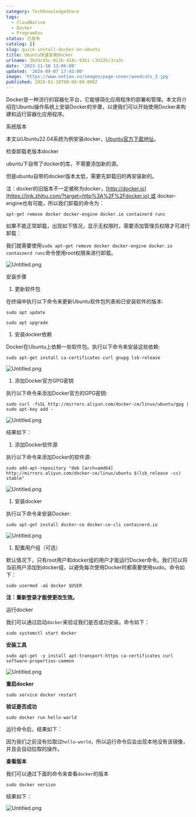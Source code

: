 ```yaml
---
category: TechKnowledgeShare
tags:
  - CloudNative
  - Docker
  - ProgramEnv
status: 已发布
catalog: []
slug: quick-install-docker-on-ubuntu
title: Ubuntu快速安装Docker
urlname: 3bd3cd5c-012b-418c-93b1-c3d325c3ca3c
date: '2023-11-18 13:06:00'
updated: '2024-09-07 17:43:00'
image: 'https://www.notion.so/images/page-cover/woodcuts_3.jpg'
published: 2020-01-18T08:00:00.000Z
---
```


Docker是一种流行的容器化平台，它能够简化应用程序的部署和管理。本文将介绍在Ubuntu操作系统上安装Docker的步骤，以便我们可以开始使用Docker来构建和运行容器化应用程序。


系统版本


本文以Ubuntu22.04系统为例安装docker，[Ubuntu官方下载地址](https://link.zhihu.com/?target=https%3A%2F%2Fubuntu.com%2Fdownload)。


检查卸载老版本docker


ubuntu下自带了docker的库，不需要添加新的源。


但是ubuntu自带的docker版本太低，需要先卸载旧的再安装新的。


注：docker的旧版本不一定被称为docker，[http://docker.io](https://link.zhihu.com/?target=http%3A%2F%2Fdocker.io) 或 docker-engine也有可能，所以我们卸载的命令为：


`apt-get remove docker docker-engine docker.io containerd runc`


如果不能正常卸载，出现如下情况，显示无权限时，需要添加管理员权限才可进行卸载：


我们就需要使用`sudo apt-get remove docker docker-engine docker.io containerd runc`命令使用root权限来进行卸载。


![Untitled.png](https://prod-files-secure.s3.us-west-2.amazonaws.com/5d24fe63-e567-4804-86f9-9fdc62e13082/39952d0f-7851-4550-b715-72a33876c773/Untitled.png?X-Amz-Algorithm=AWS4-HMAC-SHA256&X-Amz-Content-Sha256=UNSIGNED-PAYLOAD&X-Amz-Credential=ASIAZI2LB466R552U3AJ%2F20250324%2Fus-west-2%2Fs3%2Faws4_request&X-Amz-Date=20250324T213407Z&X-Amz-Expires=3600&X-Amz-Security-Token=IQoJb3JpZ2luX2VjEJ3%2F%2F%2F%2F%2F%2F%2F%2F%2F%2FwEaCXVzLXdlc3QtMiJGMEQCIF6d8K7nIAkqbkjLnQ3wIpq74Xs568W7HlJJtA%2BFDw%2BNAiBRNsE0efoIbWS7ILK%2FvSfu9WQ7Syl35MFWeB8dB8PWfiqIBAj2%2F%2F%2F%2F%2F%2F%2F%2F%2F%2F8BEAAaDDYzNzQyMzE4MzgwNSIMFmIHPrbC1GnelkvaKtwD%2Bt6L1HWH22ZGtpr2R9afs1aeGwF%2FjJBVZiSUx6iCKStDkeZ3XenJb9xj%2BpjRtwLmBwQ5dktkccN%2FlS7R1jI0UBHSkkdchu5O5yK6L8fnwy0ojqn%2FcsDnh6ODRa1RSRTYlm6Wen393xc%2BcHs3rvbRGp5JV%2F0xJEDPRjO8Aye7roHhia8yZVcb6yISbgKDSPMd7GVWRS7aV6GD5DCgTdif4Gt1%2FaL2aSQvOqwUY%2Fx%2BQz0UhDDhlDnNQz48rKQ6c6ox%2F9BY7Fy8jr8kaHpipSL7IigurQWxEfb3e4tt%2FZFANnRbdIjZc%2F8ZSsWR0a7sDzYH02uUzME6DwZJWXRR5Ovlj29%2BaK4%2FsDLTdMj%2FdbhGDc64Xd%2BZ9kGNbe5J8JFG40DUqhnpklbeV4qWuiz%2F4LSN0YNsnPdHfhusGGfD6dRVMdFxnHdim4BiyHnKfwgFtqlFRDpWw2e1W1gZoTLcfgFttZR6wqRvTSzIKm1g%2BMw914GkEokVs6eq0hygd07SKoj7HAWiRvy8XSQTIHLooYKxY51OFIqb7vHSunVFmR8n90ZPvBSQj6GIhYzxRUp2t0mBRhegqjIFCPsUizep6fKQuBaR7tO%2BnEpCMg8o%2Fp0dnuOsZ0ReO%2Fe7ZHMhFFEw7Y%2BHvwY6pgEn6sP6EH5cDqulyvUd7mCSQ4BRSM%2BoRHGeDPBrTBzQkLPgzqKvMBtMOi3OdNbWfy%2F1%2BzFsEeUDsLwVN4JDnwPTKi9dVOyj8uRKZddtOtukiVch0PBGC7N7khegwmw6yKqxl9R6gcSfc%2B64rZ7c%2BnAGGpC2zigTIgxZk7U0nL2E4Qpd9xxaqlvRobg72T5YxKiR2ISTyCNHAmfNOoXJ%2Bd8kXgNIIVy0&X-Amz-Signature=feacdffd022b2d4a219eb80ccf4d38ce09cde92c823537bda52a6078b06b10cf&X-Amz-SignedHeaders=host&x-id=GetObject)


安装步骤

1. 更新软件包

在终端中执行以下命令来更新Ubuntu软件包列表和已安装软件的版本:


`sudo apt update`


`sudo apt upgrade`

1. 安装docker依赖

Docker在Ubuntu上依赖一些软件包。执行以下命令来安装这些依赖:


`sudo apt-get install ca-certificates curl gnupg lsb-release`


![Untitled.png](https://prod-files-secure.s3.us-west-2.amazonaws.com/5d24fe63-e567-4804-86f9-9fdc62e13082/b5a549a8-6621-4824-a151-93e8b0592f14/Untitled.png?X-Amz-Algorithm=AWS4-HMAC-SHA256&X-Amz-Content-Sha256=UNSIGNED-PAYLOAD&X-Amz-Credential=ASIAZI2LB466R552U3AJ%2F20250324%2Fus-west-2%2Fs3%2Faws4_request&X-Amz-Date=20250324T213407Z&X-Amz-Expires=3600&X-Amz-Security-Token=IQoJb3JpZ2luX2VjEJ3%2F%2F%2F%2F%2F%2F%2F%2F%2F%2FwEaCXVzLXdlc3QtMiJGMEQCIF6d8K7nIAkqbkjLnQ3wIpq74Xs568W7HlJJtA%2BFDw%2BNAiBRNsE0efoIbWS7ILK%2FvSfu9WQ7Syl35MFWeB8dB8PWfiqIBAj2%2F%2F%2F%2F%2F%2F%2F%2F%2F%2F8BEAAaDDYzNzQyMzE4MzgwNSIMFmIHPrbC1GnelkvaKtwD%2Bt6L1HWH22ZGtpr2R9afs1aeGwF%2FjJBVZiSUx6iCKStDkeZ3XenJb9xj%2BpjRtwLmBwQ5dktkccN%2FlS7R1jI0UBHSkkdchu5O5yK6L8fnwy0ojqn%2FcsDnh6ODRa1RSRTYlm6Wen393xc%2BcHs3rvbRGp5JV%2F0xJEDPRjO8Aye7roHhia8yZVcb6yISbgKDSPMd7GVWRS7aV6GD5DCgTdif4Gt1%2FaL2aSQvOqwUY%2Fx%2BQz0UhDDhlDnNQz48rKQ6c6ox%2F9BY7Fy8jr8kaHpipSL7IigurQWxEfb3e4tt%2FZFANnRbdIjZc%2F8ZSsWR0a7sDzYH02uUzME6DwZJWXRR5Ovlj29%2BaK4%2FsDLTdMj%2FdbhGDc64Xd%2BZ9kGNbe5J8JFG40DUqhnpklbeV4qWuiz%2F4LSN0YNsnPdHfhusGGfD6dRVMdFxnHdim4BiyHnKfwgFtqlFRDpWw2e1W1gZoTLcfgFttZR6wqRvTSzIKm1g%2BMw914GkEokVs6eq0hygd07SKoj7HAWiRvy8XSQTIHLooYKxY51OFIqb7vHSunVFmR8n90ZPvBSQj6GIhYzxRUp2t0mBRhegqjIFCPsUizep6fKQuBaR7tO%2BnEpCMg8o%2Fp0dnuOsZ0ReO%2Fe7ZHMhFFEw7Y%2BHvwY6pgEn6sP6EH5cDqulyvUd7mCSQ4BRSM%2BoRHGeDPBrTBzQkLPgzqKvMBtMOi3OdNbWfy%2F1%2BzFsEeUDsLwVN4JDnwPTKi9dVOyj8uRKZddtOtukiVch0PBGC7N7khegwmw6yKqxl9R6gcSfc%2B64rZ7c%2BnAGGpC2zigTIgxZk7U0nL2E4Qpd9xxaqlvRobg72T5YxKiR2ISTyCNHAmfNOoXJ%2Bd8kXgNIIVy0&X-Amz-Signature=995183b11fe1b673aabf05e242b517b21524d482790af6bace74233c2c718c76&X-Amz-SignedHeaders=host&x-id=GetObject)

1. 添加Docker官方GPG密钥

执行以下命令来添加Docker官方的GPG密钥:


`sudo curl -fsSL http://mirrors.aliyun.com/docker-ce/linux/ubuntu/gpg | sudo apt-key add -`


![Untitled.png](https://prod-files-secure.s3.us-west-2.amazonaws.com/5d24fe63-e567-4804-86f9-9fdc62e13082/98014b5e-f5b7-4b16-804e-ab6917971bd3/Untitled.png?X-Amz-Algorithm=AWS4-HMAC-SHA256&X-Amz-Content-Sha256=UNSIGNED-PAYLOAD&X-Amz-Credential=ASIAZI2LB466R552U3AJ%2F20250324%2Fus-west-2%2Fs3%2Faws4_request&X-Amz-Date=20250324T213407Z&X-Amz-Expires=3600&X-Amz-Security-Token=IQoJb3JpZ2luX2VjEJ3%2F%2F%2F%2F%2F%2F%2F%2F%2F%2FwEaCXVzLXdlc3QtMiJGMEQCIF6d8K7nIAkqbkjLnQ3wIpq74Xs568W7HlJJtA%2BFDw%2BNAiBRNsE0efoIbWS7ILK%2FvSfu9WQ7Syl35MFWeB8dB8PWfiqIBAj2%2F%2F%2F%2F%2F%2F%2F%2F%2F%2F8BEAAaDDYzNzQyMzE4MzgwNSIMFmIHPrbC1GnelkvaKtwD%2Bt6L1HWH22ZGtpr2R9afs1aeGwF%2FjJBVZiSUx6iCKStDkeZ3XenJb9xj%2BpjRtwLmBwQ5dktkccN%2FlS7R1jI0UBHSkkdchu5O5yK6L8fnwy0ojqn%2FcsDnh6ODRa1RSRTYlm6Wen393xc%2BcHs3rvbRGp5JV%2F0xJEDPRjO8Aye7roHhia8yZVcb6yISbgKDSPMd7GVWRS7aV6GD5DCgTdif4Gt1%2FaL2aSQvOqwUY%2Fx%2BQz0UhDDhlDnNQz48rKQ6c6ox%2F9BY7Fy8jr8kaHpipSL7IigurQWxEfb3e4tt%2FZFANnRbdIjZc%2F8ZSsWR0a7sDzYH02uUzME6DwZJWXRR5Ovlj29%2BaK4%2FsDLTdMj%2FdbhGDc64Xd%2BZ9kGNbe5J8JFG40DUqhnpklbeV4qWuiz%2F4LSN0YNsnPdHfhusGGfD6dRVMdFxnHdim4BiyHnKfwgFtqlFRDpWw2e1W1gZoTLcfgFttZR6wqRvTSzIKm1g%2BMw914GkEokVs6eq0hygd07SKoj7HAWiRvy8XSQTIHLooYKxY51OFIqb7vHSunVFmR8n90ZPvBSQj6GIhYzxRUp2t0mBRhegqjIFCPsUizep6fKQuBaR7tO%2BnEpCMg8o%2Fp0dnuOsZ0ReO%2Fe7ZHMhFFEw7Y%2BHvwY6pgEn6sP6EH5cDqulyvUd7mCSQ4BRSM%2BoRHGeDPBrTBzQkLPgzqKvMBtMOi3OdNbWfy%2F1%2BzFsEeUDsLwVN4JDnwPTKi9dVOyj8uRKZddtOtukiVch0PBGC7N7khegwmw6yKqxl9R6gcSfc%2B64rZ7c%2BnAGGpC2zigTIgxZk7U0nL2E4Qpd9xxaqlvRobg72T5YxKiR2ISTyCNHAmfNOoXJ%2Bd8kXgNIIVy0&X-Amz-Signature=414e83946268e7468c466b2b829d226b6633c955d3281a0807fdf4670cb6c263&X-Amz-SignedHeaders=host&x-id=GetObject)


结果如下：

1. 添加Docker软件源

执行以下命令来添加Docker的软件源:


`sudo add-apt-repository "deb [arch=amd64] http://mirrors.aliyun.com/docker-ce/linux/ubuntu $(lsb_release -cs) stable"`


![Untitled.png](https://prod-files-secure.s3.us-west-2.amazonaws.com/5d24fe63-e567-4804-86f9-9fdc62e13082/7fc5bdbe-9d4c-48b8-ba03-3309380f47ba/Untitled.png?X-Amz-Algorithm=AWS4-HMAC-SHA256&X-Amz-Content-Sha256=UNSIGNED-PAYLOAD&X-Amz-Credential=ASIAZI2LB466R552U3AJ%2F20250324%2Fus-west-2%2Fs3%2Faws4_request&X-Amz-Date=20250324T213407Z&X-Amz-Expires=3600&X-Amz-Security-Token=IQoJb3JpZ2luX2VjEJ3%2F%2F%2F%2F%2F%2F%2F%2F%2F%2FwEaCXVzLXdlc3QtMiJGMEQCIF6d8K7nIAkqbkjLnQ3wIpq74Xs568W7HlJJtA%2BFDw%2BNAiBRNsE0efoIbWS7ILK%2FvSfu9WQ7Syl35MFWeB8dB8PWfiqIBAj2%2F%2F%2F%2F%2F%2F%2F%2F%2F%2F8BEAAaDDYzNzQyMzE4MzgwNSIMFmIHPrbC1GnelkvaKtwD%2Bt6L1HWH22ZGtpr2R9afs1aeGwF%2FjJBVZiSUx6iCKStDkeZ3XenJb9xj%2BpjRtwLmBwQ5dktkccN%2FlS7R1jI0UBHSkkdchu5O5yK6L8fnwy0ojqn%2FcsDnh6ODRa1RSRTYlm6Wen393xc%2BcHs3rvbRGp5JV%2F0xJEDPRjO8Aye7roHhia8yZVcb6yISbgKDSPMd7GVWRS7aV6GD5DCgTdif4Gt1%2FaL2aSQvOqwUY%2Fx%2BQz0UhDDhlDnNQz48rKQ6c6ox%2F9BY7Fy8jr8kaHpipSL7IigurQWxEfb3e4tt%2FZFANnRbdIjZc%2F8ZSsWR0a7sDzYH02uUzME6DwZJWXRR5Ovlj29%2BaK4%2FsDLTdMj%2FdbhGDc64Xd%2BZ9kGNbe5J8JFG40DUqhnpklbeV4qWuiz%2F4LSN0YNsnPdHfhusGGfD6dRVMdFxnHdim4BiyHnKfwgFtqlFRDpWw2e1W1gZoTLcfgFttZR6wqRvTSzIKm1g%2BMw914GkEokVs6eq0hygd07SKoj7HAWiRvy8XSQTIHLooYKxY51OFIqb7vHSunVFmR8n90ZPvBSQj6GIhYzxRUp2t0mBRhegqjIFCPsUizep6fKQuBaR7tO%2BnEpCMg8o%2Fp0dnuOsZ0ReO%2Fe7ZHMhFFEw7Y%2BHvwY6pgEn6sP6EH5cDqulyvUd7mCSQ4BRSM%2BoRHGeDPBrTBzQkLPgzqKvMBtMOi3OdNbWfy%2F1%2BzFsEeUDsLwVN4JDnwPTKi9dVOyj8uRKZddtOtukiVch0PBGC7N7khegwmw6yKqxl9R6gcSfc%2B64rZ7c%2BnAGGpC2zigTIgxZk7U0nL2E4Qpd9xxaqlvRobg72T5YxKiR2ISTyCNHAmfNOoXJ%2Bd8kXgNIIVy0&X-Amz-Signature=a888baf048ae7a86ea9c68f64d2150f3421542720a228bd82d60da1bcfd5b368&X-Amz-SignedHeaders=host&x-id=GetObject)

1. 安装docker

执行以下命令来安装Docker:


`sudo apt-get install docker-ce docker-ce-cli containerd.io`


![Untitled.png](https://prod-files-secure.s3.us-west-2.amazonaws.com/5d24fe63-e567-4804-86f9-9fdc62e13082/d5ede442-ffc5-49c3-a76a-76559a797244/Untitled.png?X-Amz-Algorithm=AWS4-HMAC-SHA256&X-Amz-Content-Sha256=UNSIGNED-PAYLOAD&X-Amz-Credential=ASIAZI2LB466R552U3AJ%2F20250324%2Fus-west-2%2Fs3%2Faws4_request&X-Amz-Date=20250324T213407Z&X-Amz-Expires=3600&X-Amz-Security-Token=IQoJb3JpZ2luX2VjEJ3%2F%2F%2F%2F%2F%2F%2F%2F%2F%2FwEaCXVzLXdlc3QtMiJGMEQCIF6d8K7nIAkqbkjLnQ3wIpq74Xs568W7HlJJtA%2BFDw%2BNAiBRNsE0efoIbWS7ILK%2FvSfu9WQ7Syl35MFWeB8dB8PWfiqIBAj2%2F%2F%2F%2F%2F%2F%2F%2F%2F%2F8BEAAaDDYzNzQyMzE4MzgwNSIMFmIHPrbC1GnelkvaKtwD%2Bt6L1HWH22ZGtpr2R9afs1aeGwF%2FjJBVZiSUx6iCKStDkeZ3XenJb9xj%2BpjRtwLmBwQ5dktkccN%2FlS7R1jI0UBHSkkdchu5O5yK6L8fnwy0ojqn%2FcsDnh6ODRa1RSRTYlm6Wen393xc%2BcHs3rvbRGp5JV%2F0xJEDPRjO8Aye7roHhia8yZVcb6yISbgKDSPMd7GVWRS7aV6GD5DCgTdif4Gt1%2FaL2aSQvOqwUY%2Fx%2BQz0UhDDhlDnNQz48rKQ6c6ox%2F9BY7Fy8jr8kaHpipSL7IigurQWxEfb3e4tt%2FZFANnRbdIjZc%2F8ZSsWR0a7sDzYH02uUzME6DwZJWXRR5Ovlj29%2BaK4%2FsDLTdMj%2FdbhGDc64Xd%2BZ9kGNbe5J8JFG40DUqhnpklbeV4qWuiz%2F4LSN0YNsnPdHfhusGGfD6dRVMdFxnHdim4BiyHnKfwgFtqlFRDpWw2e1W1gZoTLcfgFttZR6wqRvTSzIKm1g%2BMw914GkEokVs6eq0hygd07SKoj7HAWiRvy8XSQTIHLooYKxY51OFIqb7vHSunVFmR8n90ZPvBSQj6GIhYzxRUp2t0mBRhegqjIFCPsUizep6fKQuBaR7tO%2BnEpCMg8o%2Fp0dnuOsZ0ReO%2Fe7ZHMhFFEw7Y%2BHvwY6pgEn6sP6EH5cDqulyvUd7mCSQ4BRSM%2BoRHGeDPBrTBzQkLPgzqKvMBtMOi3OdNbWfy%2F1%2BzFsEeUDsLwVN4JDnwPTKi9dVOyj8uRKZddtOtukiVch0PBGC7N7khegwmw6yKqxl9R6gcSfc%2B64rZ7c%2BnAGGpC2zigTIgxZk7U0nL2E4Qpd9xxaqlvRobg72T5YxKiR2ISTyCNHAmfNOoXJ%2Bd8kXgNIIVy0&X-Amz-Signature=ce4fe76ab345536e23720a8c54cbdc6599911e701af01811cb9f9ee8f81a9fa8&X-Amz-SignedHeaders=host&x-id=GetObject)

1. 配置用户组（可选）

默认情况下，只有root用户和docker组的用户才能运行Docker命令。我们可以将当前用户添加到docker组，以避免每次使用Docker时都需要使用sudo。命令如下：


`sudo usermod -aG docker $USER`


**注：重新登录才能使更改生效。**


运行docker


我们可以通过启动`docker`来验证我们是否成功安装。命令如下：


`sudo systemctl start docker`


**安装工具**


`sudo apt-get -y install apt-transport-https ca-certificates curl software-properties-common`


![Untitled.png](https://prod-files-secure.s3.us-west-2.amazonaws.com/5d24fe63-e567-4804-86f9-9fdc62e13082/0c3615c1-94db-46f5-9743-68bb221a9964/Untitled.png?X-Amz-Algorithm=AWS4-HMAC-SHA256&X-Amz-Content-Sha256=UNSIGNED-PAYLOAD&X-Amz-Credential=ASIAZI2LB466R552U3AJ%2F20250324%2Fus-west-2%2Fs3%2Faws4_request&X-Amz-Date=20250324T213407Z&X-Amz-Expires=3600&X-Amz-Security-Token=IQoJb3JpZ2luX2VjEJ3%2F%2F%2F%2F%2F%2F%2F%2F%2F%2FwEaCXVzLXdlc3QtMiJGMEQCIF6d8K7nIAkqbkjLnQ3wIpq74Xs568W7HlJJtA%2BFDw%2BNAiBRNsE0efoIbWS7ILK%2FvSfu9WQ7Syl35MFWeB8dB8PWfiqIBAj2%2F%2F%2F%2F%2F%2F%2F%2F%2F%2F8BEAAaDDYzNzQyMzE4MzgwNSIMFmIHPrbC1GnelkvaKtwD%2Bt6L1HWH22ZGtpr2R9afs1aeGwF%2FjJBVZiSUx6iCKStDkeZ3XenJb9xj%2BpjRtwLmBwQ5dktkccN%2FlS7R1jI0UBHSkkdchu5O5yK6L8fnwy0ojqn%2FcsDnh6ODRa1RSRTYlm6Wen393xc%2BcHs3rvbRGp5JV%2F0xJEDPRjO8Aye7roHhia8yZVcb6yISbgKDSPMd7GVWRS7aV6GD5DCgTdif4Gt1%2FaL2aSQvOqwUY%2Fx%2BQz0UhDDhlDnNQz48rKQ6c6ox%2F9BY7Fy8jr8kaHpipSL7IigurQWxEfb3e4tt%2FZFANnRbdIjZc%2F8ZSsWR0a7sDzYH02uUzME6DwZJWXRR5Ovlj29%2BaK4%2FsDLTdMj%2FdbhGDc64Xd%2BZ9kGNbe5J8JFG40DUqhnpklbeV4qWuiz%2F4LSN0YNsnPdHfhusGGfD6dRVMdFxnHdim4BiyHnKfwgFtqlFRDpWw2e1W1gZoTLcfgFttZR6wqRvTSzIKm1g%2BMw914GkEokVs6eq0hygd07SKoj7HAWiRvy8XSQTIHLooYKxY51OFIqb7vHSunVFmR8n90ZPvBSQj6GIhYzxRUp2t0mBRhegqjIFCPsUizep6fKQuBaR7tO%2BnEpCMg8o%2Fp0dnuOsZ0ReO%2Fe7ZHMhFFEw7Y%2BHvwY6pgEn6sP6EH5cDqulyvUd7mCSQ4BRSM%2BoRHGeDPBrTBzQkLPgzqKvMBtMOi3OdNbWfy%2F1%2BzFsEeUDsLwVN4JDnwPTKi9dVOyj8uRKZddtOtukiVch0PBGC7N7khegwmw6yKqxl9R6gcSfc%2B64rZ7c%2BnAGGpC2zigTIgxZk7U0nL2E4Qpd9xxaqlvRobg72T5YxKiR2ISTyCNHAmfNOoXJ%2Bd8kXgNIIVy0&X-Amz-Signature=95ee5a13de89b28a1d28fbca28a0ab097530104aad141c08862ef5afed018805&X-Amz-SignedHeaders=host&x-id=GetObject)


**重启docker**


`sudo service docker restart`


**验证是否成功**


`sudo docker run hello-world`


运行命令后，结果如下：


因为我们之前没有拉取过`hello-world`，所以运行命令后会出现本地没有该镜像，并且会自动拉取的操作。


**查看版本**


我们可以通过下面的命令来查看`docker`的版本


`sudo docker version`


结果如下：


![Untitled.png](https://prod-files-secure.s3.us-west-2.amazonaws.com/5d24fe63-e567-4804-86f9-9fdc62e13082/efdb509a-3c1e-41a3-91ee-a1bd88793688/Untitled.png?X-Amz-Algorithm=AWS4-HMAC-SHA256&X-Amz-Content-Sha256=UNSIGNED-PAYLOAD&X-Amz-Credential=ASIAZI2LB466R552U3AJ%2F20250324%2Fus-west-2%2Fs3%2Faws4_request&X-Amz-Date=20250324T213407Z&X-Amz-Expires=3600&X-Amz-Security-Token=IQoJb3JpZ2luX2VjEJ3%2F%2F%2F%2F%2F%2F%2F%2F%2F%2FwEaCXVzLXdlc3QtMiJGMEQCIF6d8K7nIAkqbkjLnQ3wIpq74Xs568W7HlJJtA%2BFDw%2BNAiBRNsE0efoIbWS7ILK%2FvSfu9WQ7Syl35MFWeB8dB8PWfiqIBAj2%2F%2F%2F%2F%2F%2F%2F%2F%2F%2F8BEAAaDDYzNzQyMzE4MzgwNSIMFmIHPrbC1GnelkvaKtwD%2Bt6L1HWH22ZGtpr2R9afs1aeGwF%2FjJBVZiSUx6iCKStDkeZ3XenJb9xj%2BpjRtwLmBwQ5dktkccN%2FlS7R1jI0UBHSkkdchu5O5yK6L8fnwy0ojqn%2FcsDnh6ODRa1RSRTYlm6Wen393xc%2BcHs3rvbRGp5JV%2F0xJEDPRjO8Aye7roHhia8yZVcb6yISbgKDSPMd7GVWRS7aV6GD5DCgTdif4Gt1%2FaL2aSQvOqwUY%2Fx%2BQz0UhDDhlDnNQz48rKQ6c6ox%2F9BY7Fy8jr8kaHpipSL7IigurQWxEfb3e4tt%2FZFANnRbdIjZc%2F8ZSsWR0a7sDzYH02uUzME6DwZJWXRR5Ovlj29%2BaK4%2FsDLTdMj%2FdbhGDc64Xd%2BZ9kGNbe5J8JFG40DUqhnpklbeV4qWuiz%2F4LSN0YNsnPdHfhusGGfD6dRVMdFxnHdim4BiyHnKfwgFtqlFRDpWw2e1W1gZoTLcfgFttZR6wqRvTSzIKm1g%2BMw914GkEokVs6eq0hygd07SKoj7HAWiRvy8XSQTIHLooYKxY51OFIqb7vHSunVFmR8n90ZPvBSQj6GIhYzxRUp2t0mBRhegqjIFCPsUizep6fKQuBaR7tO%2BnEpCMg8o%2Fp0dnuOsZ0ReO%2Fe7ZHMhFFEw7Y%2BHvwY6pgEn6sP6EH5cDqulyvUd7mCSQ4BRSM%2BoRHGeDPBrTBzQkLPgzqKvMBtMOi3OdNbWfy%2F1%2BzFsEeUDsLwVN4JDnwPTKi9dVOyj8uRKZddtOtukiVch0PBGC7N7khegwmw6yKqxl9R6gcSfc%2B64rZ7c%2BnAGGpC2zigTIgxZk7U0nL2E4Qpd9xxaqlvRobg72T5YxKiR2ISTyCNHAmfNOoXJ%2Bd8kXgNIIVy0&X-Amz-Signature=b787e059c13a35ccbaf23ec4b95ce70a349775ce167b01944f2234d1e16fb2c0&X-Amz-SignedHeaders=host&x-id=GetObject)

